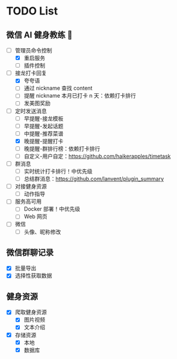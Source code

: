# TODO List

## 微信 AI 健身教练 🤖

- [ ] 管理员命令控制
  - [x] 重启服务
  - [ ] 插件控制
- [ ] 接龙打卡回复
  - [x] 夸夸语
  - [ ] 通过 nickname 查找 content
  - [ ] 提醒 nickname 本月已打卡 n 天：依赖打卡排行
  - [ ] 发美图奖励
- [ ] 定时发送消息
  - [ ] 早提醒-接龙模板
  - [ ] 早提醒-发起话题
  - [ ] 中提醒-推荐菜谱
  - [x] 晚提醒-提醒打卡
  - [ ] 晚提醒-群排行榜：依赖打卡排行
  - [ ] 自定义-用户自定：https://github.com/haikerapples/timetask
- [ ] 群消息
  - [ ] 实时统计打卡排行！中优先级
  - [ ] 总结群消息：https://github.com/lanvent/plugin_summary
- [ ] 对接健身资源
  - [ ] 动作指导
- [ ] 服务高可用
  - [ ] Docker 部署！中优先级
  - [ ] Web 网页
- [ ] 微信
  - [ ] 头像、昵称修改

## 微信群聊记录

- [x] 批量导出
- [x] 选择性获取数据

## 健身资源

- [x] 爬取健身资源
  - [x] 图片视频
  - [x] 文本介绍
- [x] 存储资源
  - [x] 本地
  - [x] 数据库
